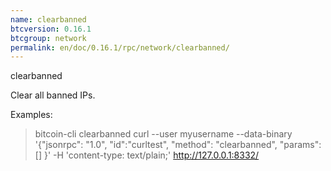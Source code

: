 ```yaml
---
name: clearbanned
btcversion: 0.16.1
btcgroup: network
permalink: en/doc/0.16.1/rpc/network/clearbanned/
---
```


clearbanned

Clear all banned IPs.

Examples:
> bitcoin-cli clearbanned 
> curl --user myusername --data-binary '{"jsonrpc": "1.0", "id":"curltest", "method": "clearbanned", "params": [] }' -H 'content-type: text/plain;' http://127.0.0.1:8332/



